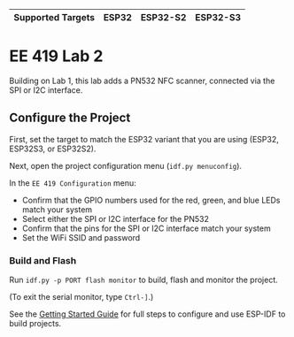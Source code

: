 | Supported Targets | ESP32 | ESP32-S2 | ESP32-S3 |
| ----------------- | ----- | -------- | -------- |

# EE 419 Lab 2

Building on Lab 1, this lab adds a PN532 NFC scanner, connected via the SPI or I2C 
interface.

## Configure the Project

First, set the target to match the ESP32 variant that you are using (ESP32, ESP32S3, or ESP32S2).

Next, open the project configuration menu (`idf.py menuconfig`).

In the `EE 419 Configuration` menu:

* Confirm that the GPIO numbers used for the red, green, and blue LEDs match your system
* Select either the SPI or I2C interface for the PN532
* Confirm that the pins for the SPI or I2C interface match your system
* Set the WiFi SSID and password

### Build and Flash

Run `idf.py -p PORT flash monitor` to build, flash and monitor the project.

(To exit the serial monitor, type ``Ctrl-]``.)

See the [Getting Started Guide](https://docs.espressif.com/projects/esp-idf/en/latest/get-started/index.html) for full steps to configure and use ESP-IDF to build projects.

